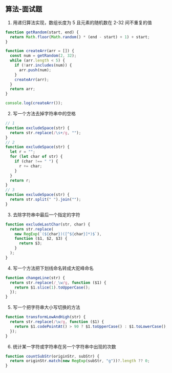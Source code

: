 ## 算法-面试题

1. 用递归算法实现，数组长度为 5 且元素的随机数在 2-32 间不重复的值

```js
function getRandom(start, end) {
  return Math.floor(Math.random() * (end - start) + 1) + start;
}

function createArr(arr = []) {
  const num = getRandom(2, 32);
  while (arr.length < 5) {
    if (!arr.includes(num)) {
      arr.push(num);
    }
    createArr(arr);
  }
  return arr;
}

console.log(createArr());
```

2. 写一个方法去掉字符串中的空格

```js
// 1
function excludeSpace(str) {
  return str.replace(/\s+/g, "");
}
// 2
function excludeSpace(str) {
  let r = "";
  for (let char of str) {
    if (char !== " ") {
      r += char;
    }
  }
  return r;
}
// 3
function excludeSpace(str) {
  return str.split(" ").join("");
}
```

3. 去除字符串中最后一个指定的字符

```js
function excludeLastChar(str, char) {
  return str.replace(
    new RegExp(`(${char})([^${char}]*)$`),
    function ($1, $2, $3) {
      return $3;
    }
  );
}
```

4. 写一个方法把下划线命名转成大驼峰命名

```js
function changeLine(str) {
  return str.replace(/_\w/g, function ($1) {
    return $1.slice(1).toUpperCase();
  });
}
```

5. 写一个把字符串大小写切换的方法

```js
function transformLowAndHigh(str) {
  return str.replace(/\w/g, function ($1) {
    return $1.codePointAt() > 90 ? $1.toUpperCase() : $1.toLowerCase();
  });
}
```

6. 统计某一字符或字符串在另一个字符串中出现的次数

```js
function countSubStr(originStr, subStr) {
  return originStr.match(new RegExp(subStr, "g"))?.length ?? 0;
}
```
